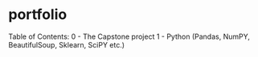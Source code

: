# portfolio
Table of Contents:
  0 - The Capstone project
  1 - Python (Pandas, NumPY, BeautifulSoup, Sklearn, SciPY etc.)
